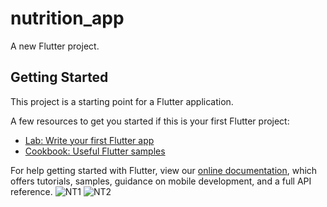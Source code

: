 # nutrition_app

A new Flutter project.

## Getting Started

This project is a starting point for a Flutter application.

A few resources to get you started if this is your first Flutter project:

- [Lab: Write your first Flutter app](https://flutter.dev/docs/get-started/codelab)
- [Cookbook: Useful Flutter samples](https://flutter.dev/docs/cookbook)

For help getting started with Flutter, view our
[online documentation](https://flutter.dev/docs), which offers tutorials,
samples, guidance on mobile development, and a full API reference.
![NT1](https://user-images.githubusercontent.com/32243863/109426475-d74c4800-7a13-11eb-8d03-158cd72d151c.PNG)
![NT2](https://user-images.githubusercontent.com/32243863/109426478-d9160b80-7a13-11eb-891b-c1ca7e547bb0.PNG)
